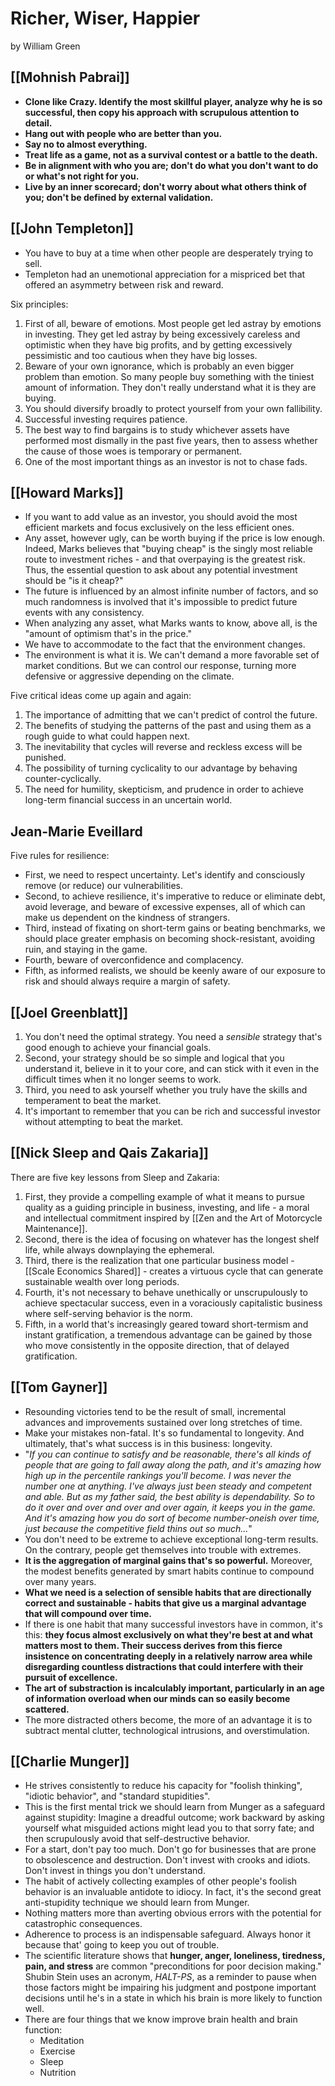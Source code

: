 # Richer, Wiser, Happier

by William Green

## [[Mohnish Pabrai]]

- **Clone like Crazy. Identify the most skillful player, analyze why he is so successful, then copy his approach with scrupulous attention to detail.**
- **Hang out with people who are better than you.**
- **Say no to almost everything.**
- **Treat life as a game, not as a survival contest or a battle to the death.**
- **Be in alignment with who you are; don't do what you don't want to do or what's not right for you.**
- **Live by an inner scorecard; don't worry about what others think of you; don't be defined by external validation.**

## [[John Templeton]]

- You have to buy at a time when other people are desperately trying to sell.
- Templeton had an unemotional appreciation for a mispriced bet that offered an asymmetry between risk and reward.

Six principles:
1. First of all, beware of emotions. Most people get led astray by emotions in investing. They get led astray by being excessively careless and optimistic when they have big profits, and by getting excessively pessimistic and too cautious when they have big losses.
2. Beware of your own ignorance, which is probably an even bigger problem than emotion. So many people buy something with the tiniest amount of information. They don't really understand what it is they are buying.
3. You should diversify broadly to protect yourself from your own fallibility.
4. Successful investing requires patience.
5. The best way to find bargains is to study whichever assets have performed most dismally in the past five years, then to assess whether the cause of those woes is temporary or permanent.
6. One of the most important things as an investor is not to chase fads.

## [[Howard Marks]]

- If you want to add value as an investor, you should avoid the most efficient markets and focus exclusively on the less efficient ones.
- Any asset, however ugly, can be worth buying if the price is low enough. Indeed, Marks believes that "buying cheap" is the singly most reliable route to investment riches - and that overpaying is the greatest risk. Thus, the essential question to ask about any potential investment should be "is it cheap?"
- The future is influenced by an almost infinite number of factors, and so much randomness is involved that it's impossible to predict future events with any consistency.
- When analyzing any asset, what Marks wants to know, above all, is the "amount of optimism that's in the price."
- We have to accommodate to the fact that the environment changes.
- The environment is what it is. We can't demand a more favorable set of market conditions. But we can control our response, turning more defensive or aggressive depending on the climate.

Five critical ideas come up again and again:
1. The importance of admitting that we can't predict of control the future.
2. The benefits of studying the patterns of the past and using them as a rough guide to what could happen next.
3. The inevitability that cycles will reverse and reckless excess will be punished.
4. The possibility of turning cyclicality to our advantage by behaving counter-cyclically.
5. The need for humility, skepticism, and prudence in order to achieve long-term financial success in an uncertain world.

## Jean-Marie Eveillard

Five rules for resilience:
- First, we need to respect uncertainty. Let's identify and consciously remove (or reduce) our vulnerabilities.
- Second, to achieve resilience, it's imperative to reduce or eliminate debt, avoid leverage, and beware of excessive expenses, all of which can make us dependent on the kindness of strangers.
- Third, instead of fixating on short-term gains or beating benchmarks, we should place greater emphasis on becoming shock-resistant, avoiding ruin, and staying in the game.
- Fourth, beware of overconfidence and complacency.
- Fifth, as informed realists, we should be keenly aware of our exposure to risk and should always require a margin of safety.

## [[Joel Greenblatt]]

1. You don't need the optimal strategy. You need a *sensible* strategy that's good enough to achieve your financial goals.
2. Second, your strategy should be so simple and logical that you understand it, believe in it to your core, and can stick with it even in the difficult times when it no longer seems to work.
3. Third, you need to ask yourself whether you truly have the skills and temperament to beat the market.
4. It's important to remember that you can be rich and successful investor without attempting to beat the market.

## [[Nick Sleep and Qais Zakaria]]

There are five key lessons from Sleep and Zakaria:
1. First, they provide a compelling example of what it means to pursue quality as a guiding principle in business, investing, and life - a moral and intellectual commitment inspired by [[Zen and the Art of Motorcycle Maintenance]].
2. Second, there is the idea of focusing on whatever has the longest shelf life, while always downplaying the ephemeral.
3. Third, there is the realization that one particular business model - [[Scale Economics Shared]] - creates a virtuous cycle that can generate sustainable wealth over long periods.
4. Fourth, it's not necessary to behave unethically or unscrupulously to achieve spectacular success, even in a voraciously capitalistic business where self-serving behavior is the norm.
5. Fifth, in a world that's increasingly geared toward short-termism and instant gratification, a tremendous advantage can be gained by those who move consistently in the opposite direction, that of delayed gratification.

## [[Tom Gayner]]

- Resounding victories tend to be the result of small, incremental advances and improvements sustained over long stretches of time.
- Make your mistakes non-fatal. It's so fundamental to longevity. And ultimately, that's what success is in this business: longevity.
- "*If you can continue to satisfy and be reasonable, there's all kinds of people that are going to fall away along the path, and it's amazing how high up in the percentile rankings you'll become. I was never the number one at anything. I've always just been steady and competent and able. But as my father said, the best ability is dependability. So to do it over and over and over and over again, it keeps you in the game. And it's amazing how you do sort of become number-oneish over time, just because the competitive field thins out so much...*"
- You don't need to be extreme to achieve exceptional long-term results. On the contrary, people get themselves into trouble with extremes.
- **It is the aggregation of marginal gains that's so powerful.** Moreover, the modest benefits generated by smart habits continue to compound over many years.
- **What we need is a selection of sensible habits that are directionally correct and sustainable - habits that give us a marginal advantage that will compound over time.**
- If there is one habit that many successful investors have in common, it's this: **they focus almost exclusively on what they're best at and what matters most to them. Their success derives from this fierce insistence on concentrating deeply in a relatively narrow area while disregarding countless distractions that could interfere with their pursuit of excellence.**
- **The art of substraction is incalculably important, particularly in an age of information overload when our minds can so easily become scattered.**
- The more distracted others become, the more of an advantage it is to subtract mental clutter, technological intrusions, and overstimulation.

## [[Charlie Munger]]

- He strives consistently to reduce his capacity for "foolish thinking", "idiotic behavior", and "standard stupidities".
- This is the first mental trick we should learn from Munger as a safeguard against stupidity: Imagine a dreadful outcome; work backward by asking yourself what misguided actions might lead you to that sorry fate; and then scrupulously avoid that self-destructive behavior.
- For a start, don't pay too much. Don't go for businesses that are prone to obsolescence and destruction. Don't invest with crooks and idiots. Don't invest in things you don't understand.
- The habit of actively collecting examples of other people's foolish behavior is an invaluable antidote to idiocy. In fact, it's the second great anti-stupidity technique we should learn from Munger.
- Nothing matters more than averting obvious errors with the potential for catastrophic consequences.
- Adherence to process is an indispensable safeguard. Always honor it because that' going to keep you out of trouble.
- The scientific literature shows that **hunger, anger, loneliness, tiredness, pain, and stress** are common "preconditions for poor decision making." Shubin Stein uses an acronym, *HALT-PS*, as a reminder to pause when those factors might be impairing his judgment and postpone important decisions until he's in a state in which his brain is more likely to function well. 
- There are four things that we know improve brain health and brain function: 
	- Meditation
	- Exercise
	- Sleep
	- Nutrition
